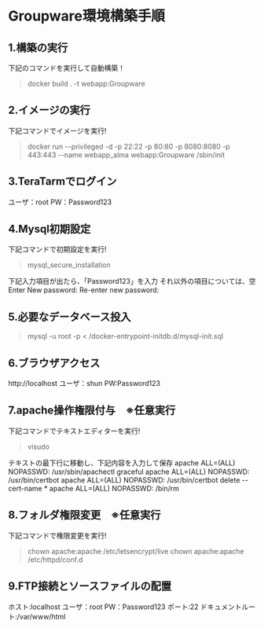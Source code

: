 # Groupware環境構築手順

## 1.構築の実行
下記のコマンドを実行して自動構築！
> docker build . -t webapp:Groupware

## 2.イメージの実行
下記コマンドでイメージを実行!
> docker run --privileged -d -p 22:22 -p 80:80 -p 8080:8080 -p 443:443 --name webapp_alma webapp:Groupware /sbin/init

## 3.TeraTarmでログイン
ユーザ：root
PW：Password123

## 4.Mysql初期設定
下記コマンドで初期設定を実行!
> mysql_secure_installation

下記入力項目が出たら、「Password123」を入力
それ以外の項目については、空Enter
New password:
Re-enter new password:

## 5.必要なデータベース投入
> mysql -u root -p < /docker-entrypoint-initdb.d/mysql-init.sql

## 6.ブラウザアクセス
http://localhost
ユーザ：shun
PW:Password123

## 7.apache操作権限付与　※任意実行
下記コマンドでテキストエディターを実行!
> visudo

テキストの最下行に移動し、下記内容を入力して保存
apache ALL=(ALL) NOPASSWD: /usr/sbin/apachectl graceful
apache ALL=(ALL) NOPASSWD: /usr/bin/certbot
apache ALL=(ALL) NOPASSWD: /usr/bin/certbot delete --cert-name *
apache ALL=(ALL) NOPASSWD: /bin/rm

## 8.フォルダ権限変更　※任意実行
下記コマンドで権限変更を実行!
> chown apache:apache /etc/letsencrypt/live
> chown apache:apache /etc/httpd/conf.d

## 9.FTP接続とソースファイルの配置
ホスト:localhost
ユーザ：root
PW：Password123
ポート:22
ドキュメントルート:/var/www/html